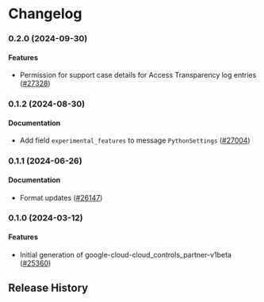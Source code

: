# Changelog

### 0.2.0 (2024-09-30)

#### Features

* Permission for support case details for Access Transparency log entries ([#27328](https://github.com/googleapis/google-cloud-ruby/issues/27328)) 

### 0.1.2 (2024-08-30)

#### Documentation

* Add field `experimental_features` to message `PythonSettings` ([#27004](https://github.com/googleapis/google-cloud-ruby/issues/27004)) 

### 0.1.1 (2024-06-26)

#### Documentation

* Format updates ([#26147](https://github.com/googleapis/google-cloud-ruby/issues/26147)) 

### 0.1.0 (2024-03-12)

#### Features

* Initial generation of google-cloud-cloud_controls_partner-v1beta ([#25360](https://github.com/googleapis/google-cloud-ruby/issues/25360)) 

## Release History
